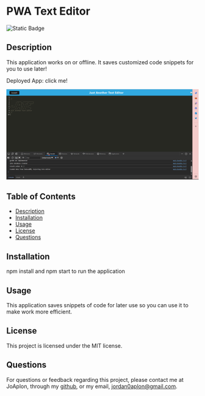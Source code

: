 # PWA Text Editor
 
![Static Badge](https://img.shields.io/badge/MIT-license?style=flat-square&label=License&labelColor=%23cdcdcd&color=salmon)  

## Description

This application works on or offline. It saves customized code snippets for you to use later!

Deployed App: click me!

![Picture of pwa text editor](image.png)


## Table of Contents

- [Description](#description)
- [Installation](#installation)
- [Usage](#usage)
- [License](#license)
- [Questions](#questions)

## Installation

 npm install and npm start to run the application

## Usage

This application saves snippets of code for later use so you can use it to make work more efficient.

## License

This project is licensed under the MIT license.

## Questions

For questions or feedback regarding this project, please contact me at JoAplon, through my [github](https://github.com/undefined), or my email, jordan0aplon@gmail.com.

